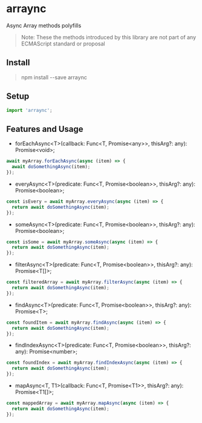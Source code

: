 # arraync

Async Array methods polyfills

> Note: These the methods introduced by this library are not part of any ECMAScript standard or proposal  

## Install
> npm install --save arraync

## Setup
```javascript
import 'arraync';
```

## Features and Usage
- forEachAsync\<T>(callback: Func\<T, Promise\<any>>, thisArg?: any): Promise\<void>;
```javascript
await myArray.forEachAsync(async (item) => {
  await doSomethingAsync(item); 
});
```

- everyAsync\<T>(predicate: Func\<T, Promise\<boolean>>, thisArg?: any): Promise\<boolean>;
```javascript
const isEvery = await myArray.everyAsync(async (item) => {
  return await doSomethingAsync(item); 
});
```

- someAsync\<T>(predicate: Func\<T, Promise\<boolean>>, thisArg?: any): Promise\<boolean>;
```javascript
const isSome = await myArray.someAsync(async (item) => {
  return await doSomethingAsync(item); 
});
```

- filterAsync\<T>(predicate: Func\<T, Promise\<boolean>>, thisArg?: any): Promise\<T[]>;
```javascript
const filteredArray = await myArray.filterAsync(async (item) => {
  return await doSomethingAsync(item); 
});
```

- findAsync\<T>(predicate: Func\<T, Promise\<boolean>>, thisArg?: any): Promise\<T>;
```javascript
const foundItem = await myArray.findAsync(async (item) => {
  return await doSomethingAsync(item); 
});
```

- findIndexAsync\<T>(predicate: Func\<T, Promise\<boolean>>, thisArg?: any): Promise\<number>;
```javascript
const foundIndex = await myArray.findIndexAsync(async (item) => {
  return await doSomethingAsync(item); 
});
```

- mapAsync\<T, T1>(callback: Func\<T, Promise\<T1>>, thisArg?: any): Promise\<T1[]>;
```javascript
const mappedArray = await myArray.mapAsync(async (item) => {
  return await doSomethingAsync(item); 
});
